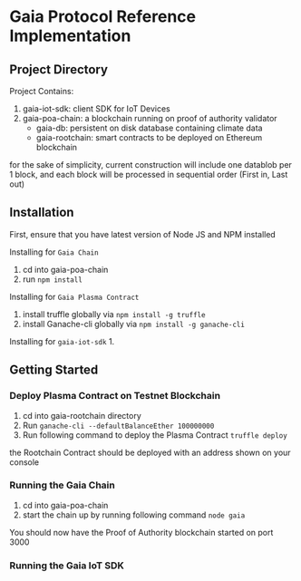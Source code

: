 # Gaia Protocol Reference Implementation

## Project Directory
Project Contains:
1. gaia-iot-sdk: client SDK for IoT Devices
2. gaia-poa-chain: a blockchain running on proof of authority validator 
    - gaia-db: persistent on disk database containing climate data
    - gaia-rootchain: smart contracts to be deployed on Ethereum blockchain

for the sake of simplicity, current construction will include one datablob per
1 block, and each block will be processed in sequential order (First in, Last out)

## Installation 
First, ensure that you have latest version of Node JS and NPM installed

Installing for `Gaia Chain`
1. cd into gaia-poa-chain
2. run `npm install`

Installing for `Gaia Plasma Contract`
1. install truffle globally via `npm install -g truffle`
1. install Ganache-cli globally via `npm install -g ganache-cli`

Installing for `gaia-iot-sdk`
1. 

## Getting Started
### Deploy Plasma Contract on Testnet Blockchain
1. cd into gaia-rootchain directory
1. Run `ganache-cli --defaultBalanceEther 100000000`
2. Run following command to deploy the Plasma Contract `truffle deploy`

the Rootchain Contract should be deployed with an address shown on your console

### Running the Gaia Chain
1. cd into gaia-poa-chain
2. start the chain up by running following command `node gaia`

You should now have the Proof of Authority blockchain started on port 3000

### Running the Gaia IoT SDK 